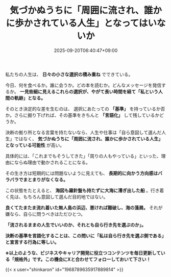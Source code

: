 ﻿---
title: "気づかぬうちに「周囲に流され、誰かに歩かされている人生」となってはいないか"
date: 2025-09-20T06:40:47+09:00
draft: false
---

私たちの人生は、 **日々の小さな選択の積み重ね** でできている。

今日、何を食べるか。誰に会うか。どの本を読むか。どんなメッセージを発信するか。  **一見些細に見えるこれらの選択が、やがて長い時間を経て「私という人間の軌跡」となる。**

そのとき決定的な差を生むのは、 選択にあたっての **「基準」** を持っているか否か。さらに掘り下げれば、その基準をきちんと **「言語化」** して残しているかどうか。

決断の拠り所となる言葉を持たないなら、人生や仕事は「自ら意図して選んだ人生」ではなく、 **気づかぬうちに「周囲に流され、誰かに歩かされている人生」となっている可能性** が高い。



具体的には、「これまでもそうしてきた」「周りの人もやっている」といった、理由にならぬ理由で動かされることになる。

その生き方は短期的には問題ないように見えても、 **長期的に向かう方向感はバラバラでまとまりがなくなる。**



この状態をたとえると、 **海図も羅針盤も持たずに大海に漕ぎ出した船** 。行き着く先は、もちろん意図して選んだ目的地ではない。

 **良くてたまたま流れ着いた無人島の浜辺、悪ければ難破し、海の藻屑。** それが嫌なら、自らに問うべきはただひとつ。

 **「流されるままの人生でいいのか、それとも自ら行き先を選ぶのか」。** 

 **決断の基準を言語化することは、この問いに「私は自ら行き先を選ぶ側である」と宣言する行為に等しい。**



**※以上のような、ビジネスやキャリア開発に役立つコンテンツを毎日更新している「規格外」です。この機会にXと合わせてフォローしておいて下さい！**



{{< x user="shinkaron" id="1968789635917889814" >}}
